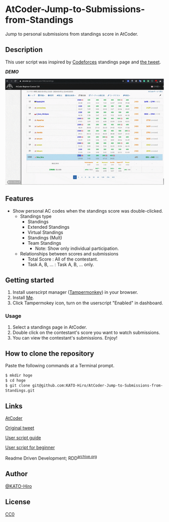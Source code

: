 # AtCoder-Jump-to-Submissions-from-Standings

Jump to personal submissions from standings score in AtCoder.

## Description

This user script was inspired by [Codeforces](https://codeforces.com/) standings page and [the tweet](https://twitter.com/jupijupi111/status/1220548897233231873).

***DEMO***

![](images/atcoder_jump_to_submissions_from_standings.gif)

## Features

- Show personal AC codes when the standings score was double-clicked.
  - Standings type
    - Standings
    - Extended Standings
    - Virtual Standings
    - Standings (Mult)
    - Team Standings
      - Note: Show only individual participation.
  - Relationships between scores and submissions
    - Total Score    : All of the contestant.
    - Task A, B, ... : Task A, B, ... only.

## Getting started

1. Install userscirpt manager ([Tampermonkey](https://www.tampermonkey.net/)) in your browser.
2. Install [Me](https://greasyfork.org/ja/scripts/397528-atcoder-jump-to-submissions-from-standings).
3. Click Tampermokey icon, turn on the userscript "Enabled" in dashboard.

### Usage

1. Select a standings page in AtCoder.
2. Double click on the contestant's score you want to watch submissions.
3. You can view the contestant's submissions. Enjoy!

## How to clone the repository

Paste the following commands at a Terminal prompt.

```terminal
$ mkdir hoge
$ cd hoge
$ git clone git@github.com:KATO-Hiro/AtCoder-Jump-to-Submissions-from-Standings.git
```

## Links

[AtCoder](https://atcoder.jp/)

[Original tweet](https://twitter.com/jupijupi111/status/1220548897233231873)

[User script guide](https://simply-how.com/enhance-and-fine-tune-any-web-page-the-complete-user-scripts-guide)

[User script for beginner](https://qiita.com/i_completely_understand/items/acf3e5efe0db848989d9)

Readme Driven Development; RDD<sup>[archive.org](http://web.archive.org/web/20220313000343/https://qiita.com/b4b4r07/items/c80d53db9a0fd59086ec)</sup>

## Author

[@KATO-Hiro](https://twitter.com/k_hiro1818)

## License

[CC0](https://creativecommons.org/share-your-work/public-domain/cc0)
